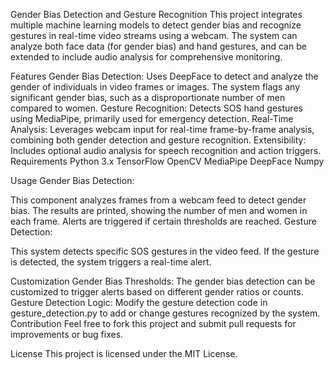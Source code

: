 Gender Bias Detection and Gesture Recognition
This project integrates multiple machine learning models to detect gender bias and recognize gestures in real-time video streams using a webcam. The system can analyze both face data (for gender bias) and hand gestures, and can be extended to include audio analysis for comprehensive monitoring.

Features
Gender Bias Detection: Uses DeepFace to detect and analyze the gender of individuals in video frames or images. The system flags any significant gender bias, such as a disproportionate number of men compared to women.
Gesture Recognition: Detects SOS hand gestures using MediaPipe, primarily used for emergency detection.
Real-Time Analysis: Leverages webcam input for real-time frame-by-frame analysis, combining both gender detection and gesture recognition.
Extensibility: Includes optional audio analysis for speech recognition and action triggers.
Requirements
Python 3.x
TensorFlow
OpenCV
MediaPipe
DeepFace
Numpy


Usage
Gender Bias Detection:

This component analyzes frames from a webcam feed to detect gender bias. The results are printed, showing the number of men and women in each frame. Alerts are triggered if certain thresholds are reached.
Gesture Detection:

This system detects specific SOS gestures in the video feed. If the gesture is detected, the system triggers a real-time alert.

Customization
Gender Bias Thresholds: The gender bias detection can be customized to trigger alerts based on different gender ratios or counts.
Gesture Detection Logic: Modify the gesture detection code in gesture_detection.py to add or change gestures recognized by the system.
Contribution
Feel free to fork this project and submit pull requests for improvements or bug fixes.

License
This project is licensed under the MIT License.
